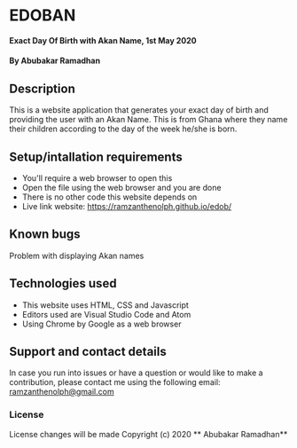 # EDOBAN
#### Exact Day Of Birth with Akan Name, 1st May 2020
#### By **Abubakar Ramadhan**
## Description
This is a website application that generates your exact day of birth and providing the user with an Akan Name. This is from Ghana where they name their children according to the day of the week he/she is born.
## Setup/intallation requirements
* You'll require a web browser to open this
* Open the file using the web browser and you are done
* There is no other code this website depends on
* Live link website: https://ramzanthenolph.github.io/edob/
## Known bugs
Problem with displaying Akan names
## Technologies used
* This website uses HTML, CSS and Javascript
* Editors used are Visual Studio Code and Atom
* Using Chrome by Google as a web browser
## Support and contact details
In case you run into issues or have a question or would like to make a contribution, please contact me using the following email:
ramzanthenolph@gmail.com
### License
License changes will be made
Copyright (c) 2020 ** Abubakar Ramadhan** 